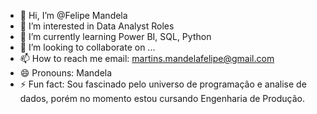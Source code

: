 - 👋 Hi, I’m @Felipe Mandela
- 👀 I’m interested in Data Analyst Roles
- 🌱 I’m currently learning Power BI, SQL, Python
- 💞️ I’m looking to collaborate on ...
- 📫 How to reach me email: martins.mandelafelipe@gmail.com
- 😄 Pronouns: Mandela
- ⚡ Fun fact: Sou fascinado pelo universo de programação e analise de dados, porém no momento estou cursando Engenharia de Produção.

<!---
MandelaFelipe/MandelaFelipe is a ✨ special ✨ repository because its `README.md` (this file) appears on your GitHub profile.
You can click the Preview link to take a look at your changes.
--->
